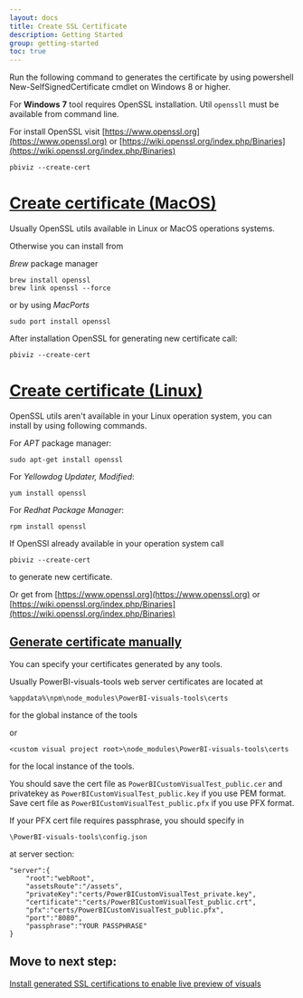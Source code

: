 ```yaml
---
layout: docs
title: Create SSL Certificate
description: Getting Started
group: getting-started
toc: true
---
```


Run the following command to generates the certificate by using powershell New-SelfSignedCertificate cmdlet on Windows 8 or higher.

For **Windows** **7** tool requires OpenSSL installation. Util `openssll` must be available from command line.

For install OpenSSL visit [https://www.openssl.org](https://www.openssl.org) or [https://wiki.openssl.org/index.php/Binaries](https://wiki.openssl.org/index.php/Binaries)

```
pbiviz --create-cert
```

# [Create certificate (MacOS)](#macos)

Usually OpenSSL utils available in Linux or MacOS operations systems.

Otherwise you can install from

*Brew* package manager
```
brew install openssl
brew link openssl --force
```

or by using *MacPorts*
```
sudo port install openssl
```

After installation OpenSSL for generating new certificate call:

```
pbiviz --create-cert
```

# [Create certificate (Linux)](#linux)

OpenSSL utils aren't available in your Linux operation system, you can install by using following commands.

For *APT* package manager:

```
sudo apt-get install openssl
```

For *Yellowdog Updater, Modified*:

```
yum install openssl
```

For *Redhat Package Manager*:

```
rpm install openssl
```

If OpenSSl already available in your operation system call

```
pbiviz --create-cert
```
to generate new certificate.

Or get from [https://www.openssl.org](https://www.openssl.org) or [https://wiki.openssl.org/index.php/Binaries](https://wiki.openssl.org/index.php/Binaries)

## [Generate certificate manually](#manual)

You can specify your certificates generated by any tools.

Usually PowerBI-visuals-tools web server certificates are located at

```
%appdata%\npm\node_modules\PowerBI-visuals-tools\certs
```

for the global instance of the tools

or

```
<custom visual project root>\node_modules\PowerBI-visuals-tools\certs
```

for the local instance of the tools.

You should save the cert file as `PowerBICustomVisualTest_public.cer` and privatekey as `PowerBICustomVisualTest_public.key` if you use PEM format.
Save cert file as `PowerBICustomVisualTest_public.pfx` if you use PFX format.

If your PFX cert file requires passphrase, you should specify in

```
\PowerBI-visuals-tools\config.json
```

at server section:

```
"server":{
    "root":"webRoot",
    "assetsRoute":"/assets",
    "privateKey":"certs/PowerBICustomVisualTest_private.key",
    "certificate":"certs/PowerBICustomVisualTest_public.crt",
    "pfx":"certs/PowerBICustomVisualTest_public.pfx",
    "port":"8080",
    "passphrase":"YOUR PASSPHRASE"
}
```

## Move to next step:

[Install generated SSL certifications to enable live preview of visuals](../server-certification-install)